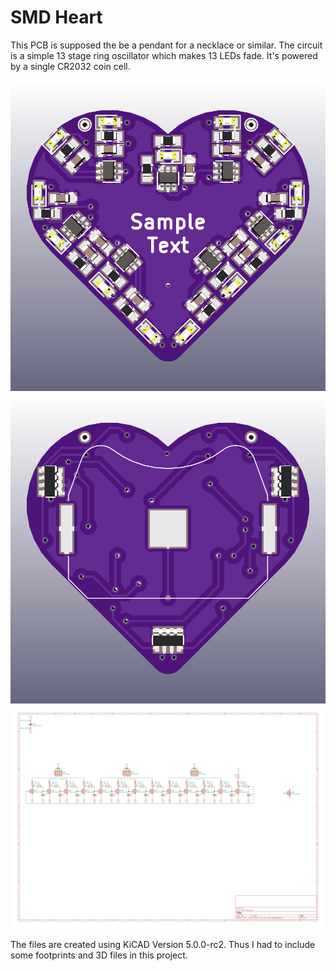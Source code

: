 # SMD Heart
This PCB is supposed the be a pendant for a necklace or similar.
The circuit is a simple 13 stage ring oscillator which makes 13 LEDs fade.
It's powered by a single CR2032 coin cell.

![Front View](https://raw.githubusercontent.com/cyber-murmel/SMD-Heart/master/img/SMD-Heart_front.png)
![Back View](https://raw.githubusercontent.com/cyber-murmel/SMD-Heart/master/img/SMD-Heart_back.png)
[![Schematic](https://raw.githubusercontent.com/cyber-murmel/SMD-Heart/master/img/SMD-Heart.png)](https://raw.githubusercontent.com/cyber-murmel/SMD-Heart/master/img/SMD-Heart.svg)

The files are created using KiCAD Version 5.0.0-rc2.
Thus I had to include some footprints and 3D files in this project.
